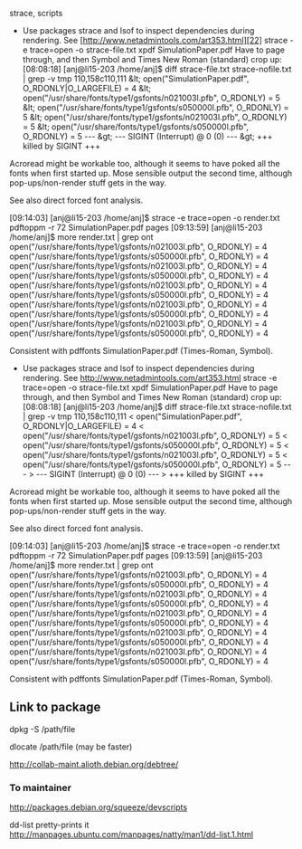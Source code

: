 

strace, scripts

 - Use packages strace and lsof to inspect dependencies during rendering. See [http://www.netadmintools.com/art353.html][22]  strace -e trace=open -o strace-file.txt xpdf SimulationPaper.pdf Have to page through, and then Symbol and Times New Roman (standard) crop up: [08:08:18] [anj@li15-203 /home/anj]$ diff strace-file.txt strace-nofile.txt | grep -v tmp 110,158c110,111 &amp;lt; open("SimulationPaper.pdf", O_RDONLY|O_LARGEFILE) = 4 &amp;lt; open("/usr/share/fonts/type1/gsfonts/n021003l.pfb", O_RDONLY) = 5 &amp;lt; open("/usr/share/fonts/type1/gsfonts/s050000l.pfb", O_RDONLY) = 5 &amp;lt; open("/usr/share/fonts/type1/gsfonts/n021003l.pfb", O_RDONLY) = 5 &amp;lt; open("/usr/share/fonts/type1/gsfonts/s050000l.pfb", O_RDONLY) = 5 --- &amp;gt; --- SIGINT (Interrupt) @ 0 (0) --- &amp;gt; +++ killed by SIGINT +++

Acroread might be workable too, although it seems to have poked all the fonts when first started up. Mose sensible output the second time, although pop-ups/non-render stuff gets in the way.

See also direct forced font analysis.

[09:14:03] [anj@li15-203 /home/anj]$ strace -e trace=open -o render.txt pdftoppm -r 72 SimulationPaper.pdf pages [09:13:59] [anj@li15-203 /home/anj]$ more render.txt | grep ont open("/usr/share/fonts/type1/gsfonts/n021003l.pfb", O_RDONLY) = 4 open("/usr/share/fonts/type1/gsfonts/s050000l.pfb", O_RDONLY) = 4 open("/usr/share/fonts/type1/gsfonts/n021003l.pfb", O_RDONLY) = 4 open("/usr/share/fonts/type1/gsfonts/s050000l.pfb", O_RDONLY) = 4 open("/usr/share/fonts/type1/gsfonts/n021003l.pfb", O_RDONLY) = 4 open("/usr/share/fonts/type1/gsfonts/s050000l.pfb", O_RDONLY) = 4 open("/usr/share/fonts/type1/gsfonts/n021003l.pfb", O_RDONLY) = 4 open("/usr/share/fonts/type1/gsfonts/s050000l.pfb", O_RDONLY) = 4 open("/usr/share/fonts/type1/gsfonts/n021003l.pfb", O_RDONLY) = 4 open("/usr/share/fonts/type1/gsfonts/s050000l.pfb", O_RDONLY) = 4

Consistent with pdffonts SimulationPaper.pdf (Times-Roman, Symbol).


* Use packages strace and lsof to inspect dependencies during rendering. See http://www.netadmintools.com/art353.html strace -e trace=open -o strace-file.txt xpdf SimulationPaper.pdf Have to page through, and then Symbol and Times New Roman (standard) crop up: [08:08:18] [anj@li15-203 /home/anj]$ diff strace-file.txt strace-nofile.txt | grep -v tmp 110,158c110,111 &lt; open("SimulationPaper.pdf", O_RDONLY|O_LARGEFILE) = 4 &lt; open("/usr/share/fonts/type1/gsfonts/n021003l.pfb", O_RDONLY) = 5 &lt; open("/usr/share/fonts/type1/gsfonts/s050000l.pfb", O_RDONLY) = 5 &lt; open("/usr/share/fonts/type1/gsfonts/n021003l.pfb", O_RDONLY) = 5 &lt; open("/usr/share/fonts/type1/gsfonts/s050000l.pfb", O_RDONLY) = 5 --- &gt; --- SIGINT (Interrupt) @ 0 (0) --- &gt; +++ killed by SIGINT +++

Acroread might be workable too, although it seems to have poked all the fonts when first started up. Mose sensible output the second time, although pop-ups/non-render stuff gets in the way.

See also direct forced font analysis.

[09:14:03] [anj@li15-203 /home/anj]$ strace -e trace=open -o render.txt pdftoppm -r 72 SimulationPaper.pdf pages [09:13:59] [anj@li15-203 /home/anj]$ more render.txt | grep ont open("/usr/share/fonts/type1/gsfonts/n021003l.pfb", O_RDONLY) = 4 open("/usr/share/fonts/type1/gsfonts/s050000l.pfb", O_RDONLY) = 4 open("/usr/share/fonts/type1/gsfonts/n021003l.pfb", O_RDONLY) = 4 open("/usr/share/fonts/type1/gsfonts/s050000l.pfb", O_RDONLY) = 4 open("/usr/share/fonts/type1/gsfonts/n021003l.pfb", O_RDONLY) = 4 open("/usr/share/fonts/type1/gsfonts/s050000l.pfb", O_RDONLY) = 4 open("/usr/share/fonts/type1/gsfonts/n021003l.pfb", O_RDONLY) = 4 open("/usr/share/fonts/type1/gsfonts/s050000l.pfb", O_RDONLY) = 4 open("/usr/share/fonts/type1/gsfonts/n021003l.pfb", O_RDONLY) = 4 open("/usr/share/fonts/type1/gsfonts/s050000l.pfb", O_RDONLY) = 4

Consistent with pdffonts SimulationPaper.pdf (Times-Roman, Symbol).


Link to package
---------------
dpkg -S /path/file

dlocate /path/file (may be faster)

http://collab-maint.alioth.debian.org/debtree/

### To maintainer ###
http://packages.debian.org/squeeze/devscripts

dd-list pretty-prints it
http://manpages.ubuntu.com/manpages/natty/man1/dd-list.1.html

